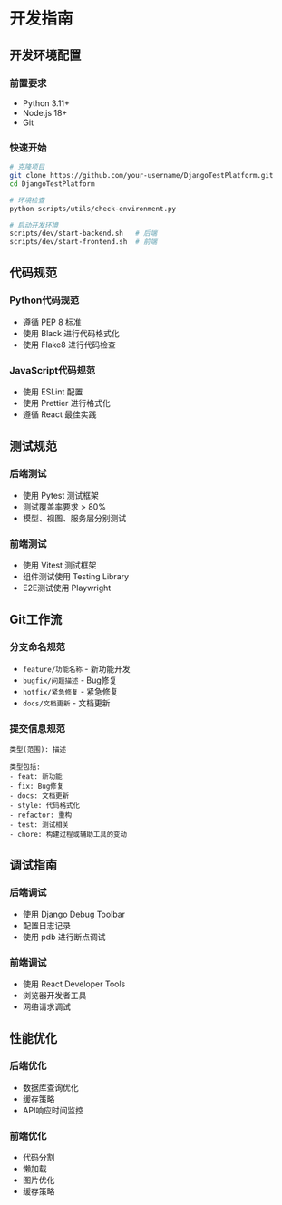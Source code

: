 # 开发指南

## 开发环境配置

### 前置要求
- Python 3.11+
- Node.js 18+
- Git

### 快速开始
```bash
# 克隆项目
git clone https://github.com/your-username/DjangoTestPlatform.git
cd DjangoTestPlatform

# 环境检查
python scripts/utils/check-environment.py

# 启动开发环境
scripts/dev/start-backend.sh   # 后端
scripts/dev/start-frontend.sh  # 前端
```

## 代码规范

### Python代码规范
- 遵循 PEP 8 标准
- 使用 Black 进行代码格式化
- 使用 Flake8 进行代码检查

### JavaScript代码规范
- 使用 ESLint 配置
- 使用 Prettier 进行格式化
- 遵循 React 最佳实践

## 测试规范

### 后端测试
- 使用 Pytest 测试框架
- 测试覆盖率要求 > 80%
- 模型、视图、服务层分别测试

### 前端测试
- 使用 Vitest 测试框架
- 组件测试使用 Testing Library
- E2E测试使用 Playwright

## Git工作流

### 分支命名规范
- `feature/功能名称` - 新功能开发
- `bugfix/问题描述` - Bug修复
- `hotfix/紧急修复` - 紧急修复
- `docs/文档更新` - 文档更新

### 提交信息规范
```
类型(范围): 描述

类型包括:
- feat: 新功能
- fix: Bug修复
- docs: 文档更新
- style: 代码格式化
- refactor: 重构
- test: 测试相关
- chore: 构建过程或辅助工具的变动
```

## 调试指南

### 后端调试
- 使用 Django Debug Toolbar
- 配置日志记录
- 使用 pdb 进行断点调试

### 前端调试
- 使用 React Developer Tools
- 浏览器开发者工具
- 网络请求调试

## 性能优化

### 后端优化
- 数据库查询优化
- 缓存策略
- API响应时间监控

### 前端优化
- 代码分割
- 懒加载
- 图片优化
- 缓存策略